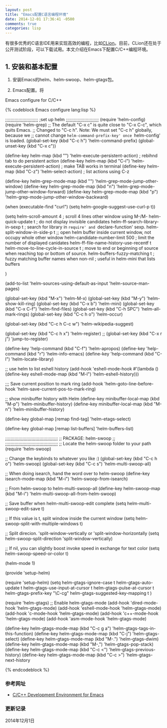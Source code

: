 ```yaml
---
layout: post
title: "Emacs配置C语言编程环境"
date: 2014-12-01 17:36:41 -0500
comments: true
categories: lisp
---
```



有很多优秀的C语言IDE用来实现高效的编程，比如[CLion](https://www.jetbrains.com/clion/)。目前，CLion还在处于公开测试阶段，可以下载试用。本文介绍在Emacs下配置C/C++编程环境。

<!--more-->

## 1. 安装和基本配置 ##

1. 安装Emacs的helm、helm-swoop、helm-gtags包。


2. Emacs配置。将





<a id="c-mode-config">Emacs configure for C/C++</a>

{% codeblock Emacs configure lang:lisp %}

;;;;;;;;;;;;;;;;;;;;;;;;;
;set up helm
;;;;;;;;;;;;;;;;;;;;;;;;;
(require 'helm-config)
(require 'helm-grep)
;; The default "C-x c" is quite close to "C-x C-c", which quits Emacs.
;; Changed to "C-c h". Note: We must set "C-c h" globally, because we
;; cannot change `helm-command-prefix-key' once `helm-config' is loaded.
(global-set-key (kbd "C-c h") 'helm-command-prefix)
(global-unset-key (kbd "C-x c"))

(define-key helm-map (kbd "<tab>") 'helm-execute-persistent-action) ; rebihnd tab to do persistent action
(define-key helm-map (kbd "C-i") 'helm-execute-persistent-action) ; make TAB works in terminal
(define-key helm-map (kbd "C-z")  'helm-select-action) ; list actions using C-z

(define-key helm-grep-mode-map (kbd "<return>")  'helm-grep-mode-jump-other-window)
(define-key helm-grep-mode-map (kbd "n")  'helm-grep-mode-jump-other-window-forward)
(define-key helm-grep-mode-map (kbd "p")  'helm-grep-mode-jump-other-window-backward)

(when (executable-find "curl")
  (setq helm-google-suggest-use-curl-p t))

(setq
 helm-scroll-amount 4 ; scroll 4 lines other window using M-<next>/M-<prior>
 helm-quick-update t ; do not display invisible candidates
 helm-ff-search-library-in-sexp t ; search for library in `require' and `declare-function' sexp.
 helm-split-window-in-side-p t ;; open helm buffer inside current window, not occupy whole other window
 helm-candidate-number-limit 500 ; limit the number of displayed canidates
 helm-ff-file-name-history-use-recentf t
 helm-move-to-line-cycle-in-source t ; move to end or beginning of source when reaching top or bottom of source.
 helm-buffers-fuzzy-matching t          ; fuzzy matching buffer names when non-nil
                                        ; useful in helm-mini that lists buffers

 )

(add-to-list 'helm-sources-using-default-as-input 'helm-source-man-pages)

(global-set-key (kbd "M-x") 'helm-M-x)
(global-set-key (kbd "M-y") 'helm-show-kill-ring)
(global-set-key (kbd "C-x b") 'helm-mini)
(global-set-key (kbd "C-x C-f") 'helm-find-files)
(global-set-key (kbd "C-h SPC") 'helm-all-mark-rings)
(global-set-key (kbd "C-c h o") 'helm-occur)

(global-set-key (kbd "C-c h C-c w") 'helm-wikipedia-suggest)

(global-set-key (kbd "C-c h x") 'helm-register)
;; (global-set-key (kbd "C-x r j") 'jump-to-register)

(define-key 'help-command (kbd "C-f") 'helm-apropos)
(define-key 'help-command (kbd "r") 'helm-info-emacs)
(define-key 'help-command (kbd "C-l") 'helm-locate-library)

;; use helm to list eshell history
(add-hook 'eshell-mode-hook
          #'(lambda ()
              (define-key eshell-mode-map (kbd "M-l")  'helm-eshell-history)))

;;; Save current position to mark ring
(add-hook 'helm-goto-line-before-hook 'helm-save-current-pos-to-mark-ring)

;; show minibuffer history with Helm
(define-key minibuffer-local-map (kbd "M-p") 'helm-minibuffer-history)
(define-key minibuffer-local-map (kbd "M-n") 'helm-minibuffer-history)

(define-key global-map [remap find-tag] 'helm-etags-select)

(define-key global-map [remap list-buffers] 'helm-buffers-list)

;;;;;;;;;;;;;;;;;;;;;;;;;;;;;;;;;;;;;;;;
;; PACKAGE: helm-swoop                ;;
;;;;;;;;;;;;;;;;;;;;;;;;;;;;;;;;;;;;;;;;
;; Locate the helm-swoop folder to your path
(require 'helm-swoop)

;; Change the keybinds to whatever you like :)
(global-set-key (kbd "C-c h o") 'helm-swoop)
(global-set-key (kbd "C-c s") 'helm-multi-swoop-all)

;; When doing isearch, hand the word over to helm-swoop
(define-key isearch-mode-map (kbd "M-i") 'helm-swoop-from-isearch)

;; From helm-swoop to helm-multi-swoop-all
(define-key helm-swoop-map (kbd "M-i") 'helm-multi-swoop-all-from-helm-swoop)

;; Save buffer when helm-multi-swoop-edit complete
(setq helm-multi-swoop-edit-save t)

;; If this value is t, split window inside the current window
(setq helm-swoop-split-with-multiple-windows t)

;; Split direcion. 'split-window-vertically or 'split-window-horizontally
(setq helm-swoop-split-direction 'split-window-vertically)

;; If nil, you can slightly boost invoke speed in exchange for text color
(setq helm-swoop-speed-or-color t)

(helm-mode 1)

(provide 'setup-helm)

(require 'setup-helm)
(setq
 helm-gtags-ignore-case t
 helm-gtags-auto-update t
 helm-gtags-use-input-at-cursor t
 helm-gtags-pulse-at-cursor t
 helm-gtags-prefix-key "\C-cg"
 helm-gtags-suggested-key-mapping t
 )

(require 'helm-gtags)
;; Enable helm-gtags-mode
(add-hook 'dired-mode-hook 'helm-gtags-mode)
(add-hook 'eshell-mode-hook 'helm-gtags-mode)
(add-hook 'c-mode-hook 'helm-gtags-mode)
(add-hook 'c++-mode-hook 'helm-gtags-mode)
(add-hook 'asm-mode-hook 'helm-gtags-mode)

(define-key helm-gtags-mode-map (kbd "C-c g a") 'helm-gtags-tags-in-this-function)
(define-key helm-gtags-mode-map (kbd "C-j") 'helm-gtags-select)
(define-key helm-gtags-mode-map (kbd "M-.") 'helm-gtags-dwim)
(define-key helm-gtags-mode-map (kbd "M-,") 'helm-gtags-pop-stack)
(define-key helm-gtags-mode-map (kbd "C-c <") 'helm-gtags-previous-history)
(define-key helm-gtags-mode-map (kbd "C-c >") 'helm-gtags-next-history

{% endcodeblock %}

### 参考网址 ###

* [C/C++ Development Environment for Emacs](http://tuhdo.github.io/c-ide.html#sec-1-3)

### 更新记录 ###

2014年12月1日

